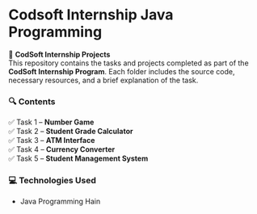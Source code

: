 # **Codsoft Internship Java Programming**

📁 **CodSoft Internship Projects**  </br>
This repository contains the tasks and projects completed as part of the **CodSoft Internship Program**. Each folder includes the source code, necessary resources, and a brief explanation of the task.  

### 🔍 **Contents**  <br>
✅ Task 1 – **Number Game**  
✅ Task 2 – **Student Grade Calculator**  
✅ Task 3 – **ATM Interface**  
✅ Task 4 – **Currency Converter**  
✅ Task 5 – **Student Management System**  

### 💻 **Technologies Used**  <br>
- Java Programming Hain
